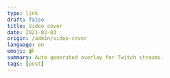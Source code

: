 ```yaml
---
type: link
draft: false
title: Video cover
date: 2021-03-03
origin: /admin/video-cover
language: en
emoji: 📹
summary: Auto generated overlay for Twitch streams.
tags: [post]
---
```

